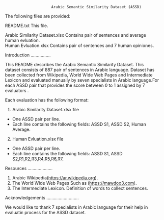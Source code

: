                    
                         Arabic Semantic Similarity Dataset (ASSD)
 
The following files are provided:

README.txt                             This file.

Arabic Similarity Dataset.xlsx         Contains pair of sentences and average human evluation.                                                    
Human Evluation.xlsx                   Contains pair of sentences and 7 human opiniones.

Introduction
................

This README describes the Arabic Semantic Similarity Dataset.
This dataset consists of 887 pair of sentences in Arabic language.
Dataset has been collected from Wikipedia, World Wide Web Pages and Intermediate Lexicon and evaluated manually by seven specialists in Arabic language.For each ASSD pair that provides the score between 0 to 1 assigned by 7 evaluators .

Each evaluation has the following format:

1) Arabic Similarity Dataset.xlsx file

  * One ASSD pair per line.
  * Each line contains the following fields: ASSD S1, ASSD S2, Human Average.

2) Human Evluation.xlsx file

  * One ASSD pair per line.
  * Each line contains the following fields: ASSD S1, ASSD S2,R1,R2,R3,R4,R5,R6,R7.

Resources
....................

1) Arabic Wikipedia(https://ar.wikipedia.org).
2) The World Wide Web Pages Such as (https://mawdoo3.com).
3) The Intermediate Lexicon. Definition of words to collect sentences.

Acknowledgements
..........................

We would like to thank 7 specialists in Arabic language for their help in evaluatin process for 
the ASSD dataset.
